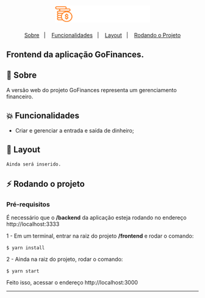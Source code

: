 <h1 align="center">
    <img alt="GoFinances" title="#delicinha" src="../.github/logo.svg" width="250px" />
</h1>

<p align="center">
  <a href="#rocket-sobre">Sobre</a>&nbsp;&nbsp;&nbsp;|&nbsp;&nbsp;&nbsp;
  <a href="#collision-funcionalidades">Funcionalidades</a>&nbsp;&nbsp;&nbsp;|&nbsp;&nbsp;&nbsp;
  <a href="#-layout">Layout</a>&nbsp;&nbsp;&nbsp;|&nbsp;&nbsp;&nbsp;
  <a href="#zap-rodando-o-projeto">Rodando o Projeto</a>
</p>

<h2>
<strong>Frontend</strong> da aplicação GoFinances.
</h2>

## 🚀 Sobre

A versão web do projeto GoFinances representa um gerenciamento financeiro.

## :collision: Funcionalidades

- Criar e gerenciar a entrada e saída de dinheiro;

## 🎨 Layout

```
Ainda será inserido.
```

## :zap: Rodando o projeto

### Pré-requisitos

É necessário que o **/backend** da aplicação esteja rodando no endereço http://localhost:3333

1 - Em um terminal, entrar na raiz do projeto **/frontend** e rodar o comando:

```
$ yarn install
```

2 - Ainda na raiz do projeto, rodar o comando:

```
$ yarn start
```

Feito isso, acessar o endereço http://localhost:3000

---
